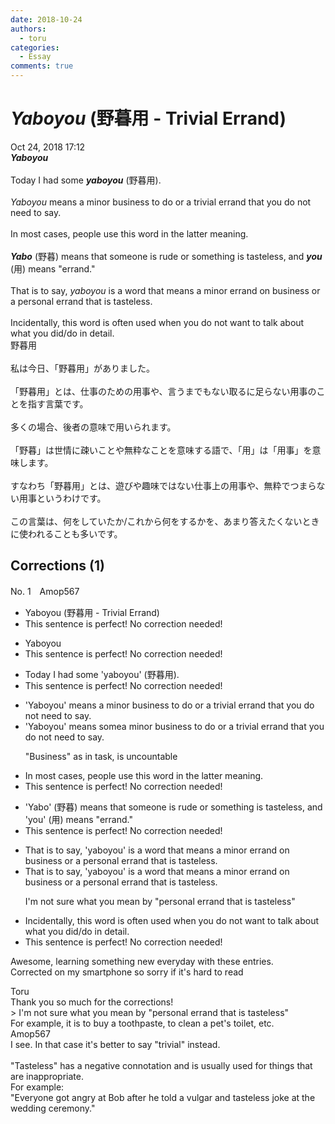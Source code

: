 ```yaml
---
date: 2018-10-24
authors:
  - toru
categories:
  - Essay
comments: true
---
```


# <strong><em>Yaboyou</strong></em> (野暮用 - Trivial Errand)
<div class="date">Oct 24, 2018 17:12</div>
<div id="post"><div id="body_show_ori">
<strong><em>Yaboyou</strong></em><br/><br/>Today I had some <strong><em>yaboyou</em></strong> (野暮用).<br/><br/><em>Yaboyou</em> means a minor business to do or a trivial errand that you do not need to say.<br/><br/>In most cases, people use this word in the latter meaning.<br/><br/><strong><em>Yabo</em></strong> (野暮) means that someone is rude or something is tasteless, and <strong><em>you</em></strong> (用) means "errand."<br/><br/>That is to say, <em>yaboyou</em> is a word that means a minor errand on business or a personal errand that is tasteless.<br/><br/>Incidentally, this word is often used when you do not want to talk about what you did/do in detail.
</div></div>

<!-- more -->

<div id="post_ja"><div id="body_show_mo">
野暮用<br/><br/>私は今日、「野暮用」がありました。<br/><br/>「野暮用」とは、仕事のための用事や、言うまでもない取るに足らない用事のことを指す言葉です。<br/><br/>多くの場合、後者の意味で用いられます。<br/><br/>「野暮」は世情に疎いことや無粋なことを意味する語で、「用」は「用事」を意味します。<br/><br/>すなわち「野暮用」とは、遊びや趣味ではない仕事上の用事や、無粋でつまらない用事というわけです。<br/><br/>この言葉は、何をしていたか/これから何をするかを、あまり答えたくないときに使われることも多いです。
</div></div>

## Corrections (1)
<div id="block"><div class="first_name"> No. 1　<span class="just_name">Amop567</span></div><div id="block2">
<ul class="correction_field">
<li class="incorrect">Yaboyou (野暮用 - Trivial Errand)</li>
<li class="corrected perfect">This sentence is perfect! No correction needed!</li>
</ul>
<ul class="correction_field">
<li class="incorrect">Yaboyou</li>
<li class="corrected perfect">This sentence is perfect! No correction needed!</li>
</ul>
<ul class="correction_field">
<li class="incorrect">Today I had some 'yaboyou' (野暮用).</li>
<li class="corrected perfect">This sentence is perfect! No correction needed!</li>
</ul>
<ul class="correction_field">
<li class="incorrect">'Yaboyou' means a minor business to do or a trivial errand that you do not need to say.</li>
<li class="corrected correct">
'Yaboyou' means <span class="f_red">some</span><span class="f_gray"><span class="sline">a</span></span> minor business to do or a trivial errand that you do not need to say.
<p class="correction_comment">"Business" as in task, is uncountable</p>
</li>
</ul>
<ul class="correction_field">
<li class="incorrect">In most cases, people use this word in the latter meaning.</li>
<li class="corrected perfect">This sentence is perfect! No correction needed!</li>
</ul>
<ul class="correction_field">
<li class="incorrect">'Yabo' (野暮) means that someone is rude or something is tasteless, and 'you' (用) means "errand."</li>
<li class="corrected perfect">This sentence is perfect! No correction needed!</li>
</ul>
<ul class="correction_field">
<li class="incorrect">That is to say, 'yaboyou' is a word that means a minor errand on business or a personal errand that is tasteless.</li>
<li class="corrected correct">
That is to say, 'yaboyou' is a word that means a minor errand on business or a personal errand that is tasteless.
<p class="correction_comment">I'm not sure what you mean by "personal errand that is tasteless"</p>
</li>
</ul>
<ul class="correction_field">
<li class="incorrect">Incidentally, this word is often used when you do not want to talk about what you did/do in detail.</li>
<li class="corrected perfect">This sentence is perfect! No correction needed!</li>
</ul>
<p class="comment_small">
 Awesome, learning something new everyday with these entries.
 <br/>
 Corrected on my smartphone so sorry if it's hard to read
</p>

</div><div class="name"><span class="just_name">Toru</span><br>
Thank you so much for the corrections!<br/>&gt; I'm not sure what you mean by "personal errand that is tasteless"<br/>For example, it is to buy a toothpaste, to clean a pet's toilet, etc.
</div>
<div class="name"><span class="just_name">Amop567</span><br>
I see. In that case it's better to say "trivial" instead. <br/><br/>"Tasteless" has a negative connotation and is usually used for things that are inappropriate. <br/>For example: <br/>"Everyone got angry at Bob after he told a vulgar and tasteless joke at the wedding ceremony." 
</div>
</div>
